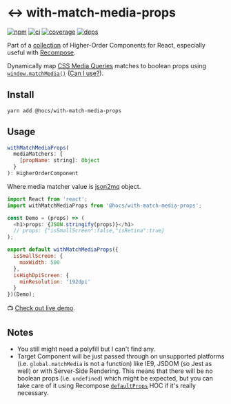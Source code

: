 # :left_right_arrow: with-match-media-props

[![npm](https://img.shields.io/npm/v/@hocs/with-match-media-props.svg?style=flat-square)](https://www.npmjs.com/package/@hocs/with-match-media-props) [![ci](https://img.shields.io/travis/deepsweet/hocs/master.svg?style=flat-square)](https://travis-ci.org/deepsweet/hocs) [![coverage](https://img.shields.io/codecov/c/github/deepsweet/hocs/master.svg?style=flat-square)](https://codecov.io/github/deepsweet/hocs) [![deps](https://david-dm.org/deepsweet/hocs.svg?path=packages/with-match-media-props&style=flat-square)](https://david-dm.org/deepsweet/hocs?path=packages/with-match-media-props)

Part of a [collection](https://github.com/deepsweet/hocs) of Higher-Order Components for React, especially useful with [Recompose](https://github.com/acdlite/recompose).

Dynamically map [CSS Media Queries](https://developer.mozilla.org/en-US/docs/Web/CSS/Media_Queries/Using_media_queries) matches to boolean props using [`window.matchMedia()`](https://developer.mozilla.org/en-US/docs/Web/API/Window/matchMedia) ([Can I use?](https://caniuse.com/#search=matchmedia)).

## Install

```
yarn add @hocs/with-match-media-props
```

## Usage

```js
withMatchMediaProps(
  mediaMatchers: {
    [propName: string]: Object
  }
): HigherOrderComponent
```

Where media matcher value is [json2mq](https://github.com/akiran/json2mq) object.
```js
import React from 'react';
import withMatchMediaProps from '@hocs/with-match-media-props';

const Demo = (props) => (
  <h1>props: {JSON.stringify(props)}</h1>
  // props: {"isSmallScreen":false,"isRetina":true}
);

export default withMatchMediaProps({
  isSmallScreen: {
    maxWidth: 500
  },
  isHighDpiScreen: {
    minResolution: '192dpi'
  }
})(Demo);
```

:tv: [Check out live demo](https://www.webpackbin.com/bins/-KqnRPrbih9tWCY9T1g5).

## Notes

* You still might need a polyfill but I can't find any.
* Target Component will be just passed through on unsupported platforms (i.e. `global.matchMedia` is not a function) like IE9, JSDOM (so Jest as well) or with Server-Side Rendering. This means that there will be no boolean props (i.e. `undefined`) which might be expected, but you can take care of it using Recompose [`defaultProps`](https://github.com/acdlite/recompose/blob/master/docs/API.md#defaultprops) HOC if it's really necessary.
